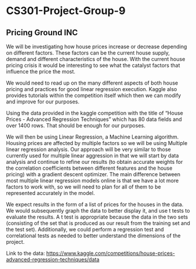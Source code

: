 # CS301-Project-Group-9 
## Pricing Ground INC

<p>
We will be investigating how house prices increase or decrease depending on different factors. These factors can be the current house supply, demand and different characteristics of the house. With the current house pricing crisis it would be interesting to see what the catalyst factors that influence the price the most.  

We would need to read up on the many different aspects of both house pricing and practices for good linear regression execution. Kaggle also provides tutorials within the competition itself which then we can modify and improve for our purposes.

Using the data provided in the kaggle competition with the title of  “House Prices - Advanced Regression Techniques” which has 80 data fields and over 1400 rows. That should be enough for our purposes.

We will then be using Linear Regression, a Machine Learning algorithm. Housing prices are affected by multiple factors so we will be using Multiple linear regression analysis. Our approach will be very similar to those currently used for multiple linear aggression in that we will start by data analysis and continue to refine our results (to obtain accurate weights for the correlation coefficients between different features and the house pricing) with a gradient descent optimizer. The main difference between most multiple linear regression models online is that we have a lot more factors to work with, so we will need to plan for all of them to be represented accurately in the model.

We expect results in the form of a list of prices for the houses in the data. We would subsequently graph the data to better display it, and use t tests to evaluate the results. A t test is appropriate because the data in the two sets (consisting of the set that is produced as our result from the training set and the test set). Additionally, we could perform a regression test and correlational tests as needed to better understand the dimensions of the project.
</p>
  
Link to the data:
https://www.kaggle.com/competitions/house-prices-advanced-regression-techniques/data
